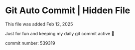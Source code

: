 # Git Auto Commit | Hidden File

This file was added Feb 12, 2025

Just for fun and keeping my daily git commit active 🤪

commit number: 539319

